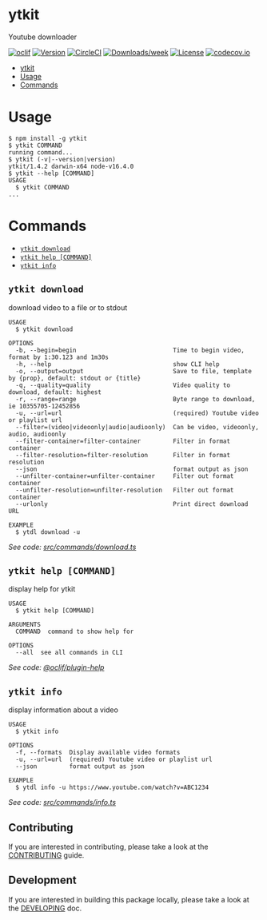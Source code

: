 # ytkit

Youtube downloader

[![oclif](https://img.shields.io/badge/cli-oclif-brightgreen.svg)](https://oclif.io)
[![Version](https://img.shields.io/npm/v/ytkit.svg)](https://npmjs.org/package/ytkit)
[![CircleCI](https://img.shields.io/circleci/build/github/maggiben/ytkit)](https://circleci.com/gh/maggiben/ytkit/tree/master)
[![Downloads/week](https://img.shields.io/npm/dw/ytkit.svg)](https://npmjs.org/package/ytkit)
[![License](https://img.shields.io/npm/l/ytkit.svg)](https://github.com/maggiben/ytkit/blob/master/package.json)
[![codecov.io](https://img.shields.io/codecov/c/github/maggiben/ytkit)](https://codecov.io/github/maggiben/ytkit?branch=master)

<!-- toc -->

- [ytkit](#ytkit)
- [Usage](#usage)
- [Commands](#commands)
<!-- tocstop -->

# Usage

<!-- usage -->

```sh-session
$ npm install -g ytkit
$ ytkit COMMAND
running command...
$ ytkit (-v|--version|version)
ytkit/1.4.2 darwin-x64 node-v16.4.0
$ ytkit --help [COMMAND]
USAGE
  $ ytkit COMMAND
...
```

<!-- usagestop -->

# Commands

<!-- commands -->

- [`ytkit download`](#ytkit-download)
- [`ytkit help [COMMAND]`](#ytkit-help-command)
- [`ytkit info`](#ytkit-info)

## `ytkit download`

download video to a file or to stdout

```
USAGE
  $ ytkit download

OPTIONS
  -b, --begin=begin                           Time to begin video, format by 1:30.123 and 1m30s
  -h, --help                                  show CLI help
  -o, --output=output                         Save to file, template by {prop}, default: stdout or {title}
  -q, --quality=quality                       Video quality to download, default: highest
  -r, --range=range                           Byte range to download, ie 10355705-12452856
  -u, --url=url                               (required) Youtube video or playlist url
  --filter=(video|videoonly|audio|audioonly)  Can be video, videoonly, audio, audioonly
  --filter-container=filter-container         Filter in format container
  --filter-resolution=filter-resolution       Filter in format resolution
  --json                                      format output as json
  --unfilter-container=unfilter-container     Filter out format container
  --unfilter-resolution=unfilter-resolution   Filter out format container
  --urlonly                                   Print direct download URL

EXAMPLE
  $ ytdl download -u
```

_See code: [src/commands/download.ts](https://github.com/maggiben/ytkit/blob/v1.4.2/src/commands/download.ts)_

## `ytkit help [COMMAND]`

display help for ytkit

```
USAGE
  $ ytkit help [COMMAND]

ARGUMENTS
  COMMAND  command to show help for

OPTIONS
  --all  see all commands in CLI
```

_See code: [@oclif/plugin-help](https://github.com/oclif/plugin-help/blob/v3.2.2/src/commands/help.ts)_

## `ytkit info`

display information about a video

```
USAGE
  $ ytkit info

OPTIONS
  -f, --formats  Display available video formats
  -u, --url=url  (required) Youtube video or playlist url
  --json         format output as json

EXAMPLE
  $ ytdl info -u https://www.youtube.com/watch?v=ABC1234
```

_See code: [src/commands/info.ts](https://github.com/maggiben/ytkit/blob/v1.4.2/src/commands/info.ts)_

<!-- commandsstop -->

## Contributing

If you are interested in contributing, please take a look at the [CONTRIBUTING](https://github.com/maggiben/ytkit/blob/main/CONTRIBUTING.md) guide.

## Development

If you are interested in building this package locally, please take a look at the [DEVELOPING](https://github.com/maggiben/ytkit/blob/main/DEVELOPING.md) doc.
